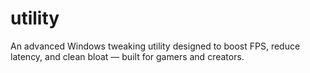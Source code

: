 # utility
An advanced Windows tweaking utility designed to boost FPS, reduce latency, and clean bloat — built for gamers and creators.

